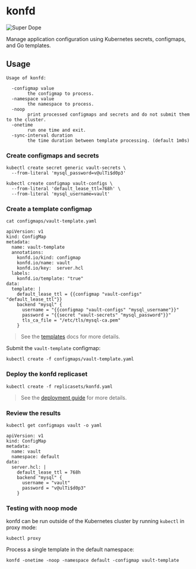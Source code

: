 # konfd

![Super Dope](https://img.shields.io/badge/Hightower-super%20dope-b9f2ff.svg)

Manage application configuration using Kubernetes secrets, configmaps, and Go templates.

## Usage

```
Usage of konfd:
```
```
  -configmap value
    	the configmap to process.
  -namespace value
    	the namespace to process.
  -noop
    	print processed configmaps and secrets and do not submit them to the cluster.
  -onetime
    	run one time and exit.
  -sync-interval duration
    	the time duration between template processing. (default 1m0s)
```

### Create configmaps and secrets

```
kubectl create secret generic vault-secrets \
  --from-literal 'mysql_password=v@ulTi$d0p3'
```

```
kubectl create configmap vault-configs \
  --from-literal 'default_lease_ttl=768h' \
  --from-literal 'mysql_username=vault'
```

### Create a template configmap

```
cat configmaps/vault-template.yaml
```
```
apiVersion: v1
kind: ConfigMap
metadata:
  name: vault-template
  annotations:
    konfd.io/kind: configmap
    konfd.io/name: vault
    konfd.io/key:  server.hcl
  labels:
    konfd.io/template: "true"
data:
  template: |
    default_lease_ttl = {{configmap "vault-configs" "default_lease_ttl"}}
    backend "mysql" {
      username = "{{configmap "vault-configs" "mysql_username"}}"
      password = "{{secret "vault-secrets" "mysql_password"}}"
      tls_ca_file = "/etc/tls/mysql-ca.pem"
    }
```

> See the [templates](docs/templates.md) docs for more details.

Submit the `vault-template` configmap:

```
kubectl create -f configmaps/vault-template.yaml
```

### Deploy the konfd replicaset

```
kubectl create -f replicasets/konfd.yaml
```

> See the [deployment guide](docs/deployment-guide.md) for more details.

### Review the results

```
kubectl get configmaps vault -o yaml
```

```
apiVersion: v1
kind: ConfigMap
metadata:
  name: vault
  namespace: default
data:
  server.hcl: |
    default_lease_ttl = 768h
    backend "mysql" {
      username = "vault"
      password = "v@ulTi$d0p3"
    }
```

### Testing with noop mode

konfd can be run outside of the Kubernetes cluster by running `kubectl` in proxy mode:

```
kubectl proxy
```

Process a single template in the default namespace:

```
konfd -onetime -noop -namespace default -configmap vault-template
```
